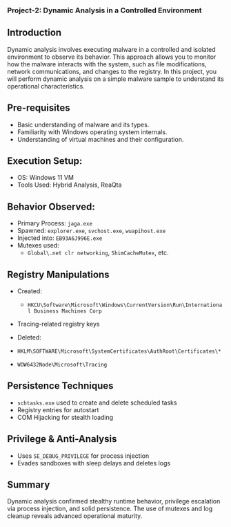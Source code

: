 ### Project-2: Dynamic Analysis in a Controlled Environment

## Introduction
Dynamic analysis involves executing malware in a controlled and isolated environment to observe its behavior. This approach allows you to monitor how the malware interacts with the system, such as file modifications, network communications, and changes to the registry. In this project, you will perform dynamic analysis on a simple malware sample to understand its operational characteristics.

## Pre-requisites
- Basic understanding of malware and its types.
- Familiarity with Windows operating system internals.
- Understanding of virtual machines and their configuration.

## Execution Setup:

- OS: Windows 11 VM
- Tools Used: Hybrid Analysis, ReaQta

## Behavior Observed:

- Primary Process: `jaga.exe`
- Spawned: `explorer.exe`, `svchost.exe`, `wuapihost.exe`
- Injected into: `EB93A6J996E.exe`
- Mutexes used:
  - `Global\.net clr networking`, `ShimCacheMutex`, etc.

## Registry Manipulations
- Created:
  - `HKCU\Software\Microsoft\Windows\CurrentVersion\Run\International Business Machines Corp`
 - Tracing-related registry keys

- Deleted:
 - `HKLM\SOFTWARE\Microsoft\SystemCertificates\AuthRoot\Certificates\*`
 - `WOW6432Node\Microsoft\Tracing`

## Persistence Techniques

- `schtasks.exe` used to create and delete scheduled tasks
- Registry entries for autostart
- COM Hijacking for stealth loading

## Privilege & Anti-Analysis

- Uses `SE_DEBUG_PRIVILEGE` for process injection
- Evades sandboxes with sleep delays and deletes logs

## Summary
Dynamic analysis confirmed stealthy runtime behavior, privilege escalation via process injection, and solid persistence. The use of mutexes and log cleanup reveals advanced operational maturity.
